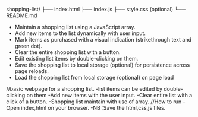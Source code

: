 shopping-list/
├── index.html
├── index.js
├── style.css (optional)
└── README.md


- Maintain a shopping list using a JavaScript array.
- Add new items to the list dynamically with user input.
- Mark items as purchased with a visual indication (strikethrough text and green dot).
- Clear the entire shopping list with a button.
- Edit existing list items by double-clicking on them.
- Save the shopping list to local storage (optional) for persistence across page reloads.
- Load the shopping list from local storage (optional) on page load

//basic webpage for a shopping list.
-list items can be edited by double-clicking on them
-Add new items with the user input.
-Clear entire list with a click of a button.
-Shopping list maintain with use of array.
//How to run 
-Open index,html on your browser.
-NB :Save the html,css,js files.